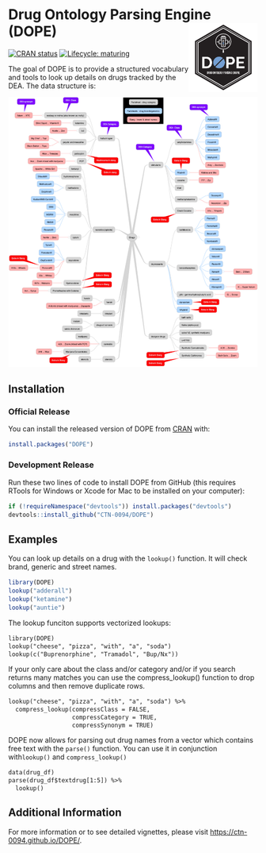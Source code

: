 
# Drug Ontology Parsing Engine (DOPE) <a href='https://ctn-0094.github.io/DOPE/'><img src='man/figures/DOPE_hex.png' align="right" height="139" /></a>

<!-- badges: start -->
  [![CRAN status](https://www.r-pkg.org/badges/version/DOPE)](https://CRAN.R-project.org/package=DOPE)
  [![Lifecycle: maturing](https://img.shields.io/badge/lifecycle-maturing-blue.svg)](https://lifecycle.r-lib.org/articles/stages.html#maturing)
<!-- badges: end -->

The goal of DOPE is to provide a structured vocabulary and tools to look up details on drugs tracked by the DEA.  The data structure is:

![Figure 1. Detailed view of data structure can be seen on the package website.](./inst/extdata/Drugs.jpg)

## Installation

### Official Release
You can install the released version of DOPE from [CRAN](https://CRAN.R-project.org) with:

``` r
install.packages("DOPE")
```


### Development Release
Run these two lines of code to install DOPE from GitHub (this requires RTools for Windows or Xcode for Mac to be installed on your computer):

``` r
if (!requireNamespace("devtools")) install.packages("devtools")
devtools::install_github("CTN-0094/DOPE")
```

## Examples

You can look up details on a drug with the `lookup()` function.  It will check brand, generic and street names.

``` r
library(DOPE)
lookup("adderall")
lookup("ketamine")
lookup("auntie")
```

The lookup funciton supports vectorized lookups:
```
library(DOPE)
lookup("cheese", "pizza", "with", "a", "soda")
lookup(c("Buprenorphine", "Tramadol", "Bup/Nx"))
```

If your only care about the class and/or category and/or if you search returns many matches you can use the compress_lookup() function to drop columns and then remove duplicate rows.

```
lookup("cheese", "pizza", "with", "a", "soda") %>%
  compress_lookup(compressClass = FALSE,
                  compressCategory = TRUE,
                  compressSynonym = TRUE)
```

DOPE now allows for parsing out drug names from a vector which contains free text with the `parse()` function. You can use it in conjunction with`lookup()` and `compress_lookup()`

```
data(drug_df)
parse(drug_df$textdrug[1:5]) %>%
  lookup()
```


## Additional Information
For more information or to see detailed vignettes, please visit <https://ctn-0094.github.io/DOPE/>.
